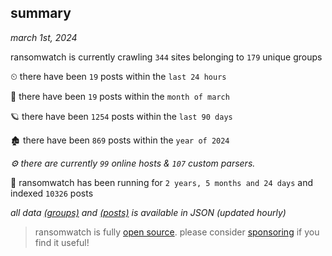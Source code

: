 
## summary
_march 1st, 2024_

ransomwatch is currently crawling `344` sites belonging to `179` unique groups

⏲ there have been `19` posts within the `last 24 hours`

🦈 there have been `19` posts within the `month of march`

🪐 there have been `1254` posts within the `last 90 days`

🏚 there have been `869` posts within the `year of 2024`

_⚙️ there are currently `99` online hosts & `107` custom parsers._

🦕 ransomwatch has been running for `2 years, 5 months and 24 days` and indexed `10326` posts

_all data  [(groups)](http://ransomwhat.telemetry.ltd/groups) and [(posts)](http://ransomwhat.telemetry.ltd/posts) is available in JSON (updated hourly)_

> ransomwatch is fully [open source](https://github.com/joshhighet/ransomwatch#ransomwatch--). please consider [sponsoring](https://github.com/sponsors/joshhighet) if you find it useful!
